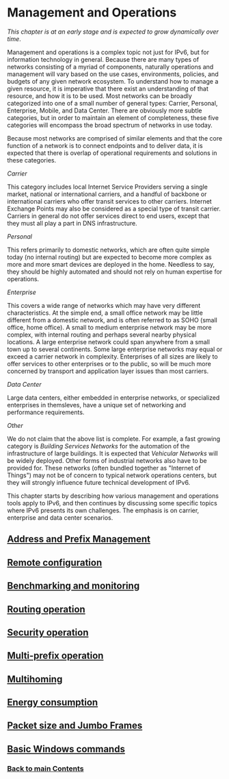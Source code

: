 # Management and Operations

*This chapter is at an early stage and is expected to grow dynamically
over time*.

Management and operations is a complex topic not just for IPv6, but for
information technology in general. Because there are many types of
networks consisting of a myriad of components, naturally operations and
management will vary based on the use cases, environments, policies, and
budgets of any given network ecosystem. To understand how to manage a
given resource, it is imperative that there exist an understanding of
that resource, and how it is to be used. Most networks can be broadly
categorized into one of a small number of general types: Carrier,
Personal, Enterprise, Mobile, and Data Center. There are obviously more
subtle categories, but in order to maintain an element of completeness,
these five categories will encompass the broad spectrum of networks in
use today.

Because most networks are comprised of similar elements and that the
core function of a network is to connect endpoints and to deliver data,
it is expected that there is overlap of operational requirements and
solutions in these categories.

*Carrier*

This category includes local Internet Service Providers serving a single
market, national or international carriers, and a handful of backbone or
international carriers who offer transit services to other carriers.
Internet Exchange Points may also be considered as a special type of
transit carrier. Carriers in general do not offer services direct to end
users, except that they must all play a part in DNS infrastructure.

*Personal*

This refers primarily to domestic networks, which are often quite simple
today (no internal routing) but are expected to become more complex as
more and more smart devices are deployed in the home. Needless to say,
they should be highly automated and should not rely on human expertise
for operations.

*Enterprise*

This covers a wide range of networks which may have very different
characteristics. At the simple end, a small office network may be little
different from a domestic network, and is often referred to as SOHO
(small office, home office). A small to medium enterprise network may be
more complex, with internal routing and perhaps several nearby physical
locations. A large enterprise network could span anywhere from a small
town up to several continents. Some large enterprise networks may equal
or exceed a carrier network in complexity. Enterprises of all sizes are
likely to offer services to other enterprises or to the public, so will
be much more concerned by transport and application layer issues than
most carriers.

*Data Center*

Large data centers, either embedded in enterprise networks, or
specialized enterprises in themsleves, have a unique set of networking
and performance requirements.

*Other*

We do not claim that the above list is complete. For example, a fast
growing category is *Building Services Networks* for the automation of
the infrastructure of large buildings. It is expected that *Vehicular
Networks* will be widely deployed. Other forms of industrial networks
also have to be provided for. These networks (often bundled together as
"Internet of Things") may not be of concern to typical network
operations centers, but they will strongly influence future technical
development of IPv6.

This chapter starts by describing how various management and operations
tools apply to IPv6, and then continues by discussing some specific
topics where IPv6 presents its own challenges. The emphasis is on
carrier, enterprise and data center scenarios.

## [Address and Prefix Management](Address%20and%20Prefix%20Management.md)

## [Remote configuration](Remote%20configuration.md)

## [Benchmarking and monitoring](Benchmarking%20and%20monitoring.md)

## [Routing operation](Routing%20operation.md)

## [Security operation](Security%20operation.md)

## [Multi-prefix operation](Multi-prefix%20operation.md)

## [Multihoming](Multihoming.md)

## [Energy consumption](Energy%20consumption.md)

## [Packet size and Jumbo Frames](Packet%20size%20and%20Jumbo%20Frames.md)

<!-- Link lines generated automatically; do not delete -->

## [Basic Windows commands](Basic%20Windows%20commands.md)

### [<ins>Back to main Contents</ins>](../Contents.md)
